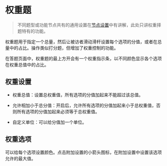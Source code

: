 # 权重题

> 不同题型或功能节点共有的通用设置在[节点设置](../node-setting/concept.md)中有讲解，此处只讲权重择题特有的功能。

权重题用于指定一个总量，然后让被访者滑动滑杆设置每个选项的分值，或者在总量中的占比。操作类似打分题，但增加了权重控制的功能。

在答题页面中，权重题的最上方开会有一个权重指示条，以不同颜色显示各个选项在权重总值中的占比。

## 权重设置

+ 权重总值：设置总权重值，所有选项的分值加起来不能超过该总值。

+ 允许相加小于总分值：开启后，允许所有选项的分值加起来小于总权重值，否则所有选项的分值加起来必须等于总权重值。

+ 自定义单位：可以给分值加一个单位。


## 权重选项

可以给每个选项设置颜色。点击附加设置的小箭头图标，在附加设置中设置该选项允许的最大值。

